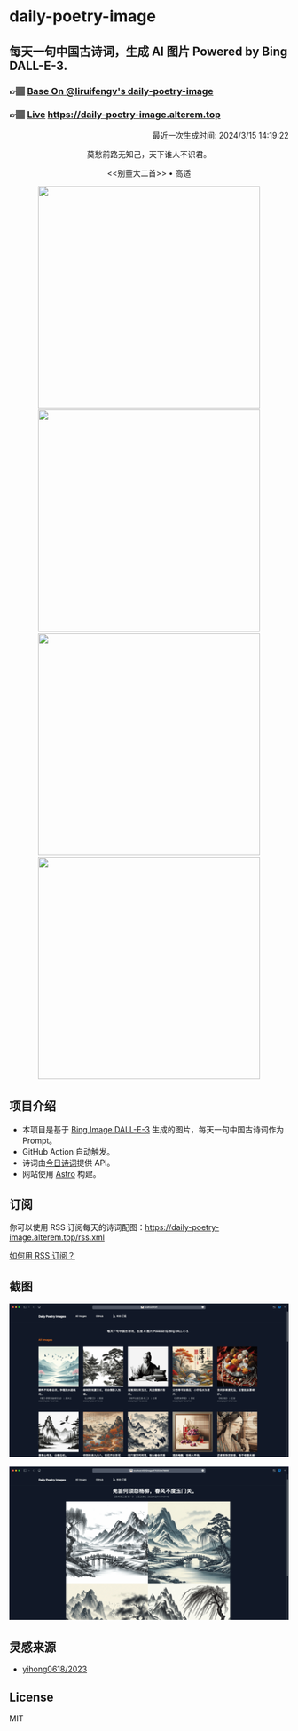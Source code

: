 
# daily-poetry-image

## 每天一句中国古诗词，生成 AI 图片 Powered by Bing DALL-E-3.

### 👉🏽 [Base On @liruifengv's daily-poetry-image](https://github.com/liruifengv/daily-poetry-image)

### 👉🏽 [Live](https://daily-poetry-image.alterem.top/) https://daily-poetry-image.alterem.top

<p align="right">
  最近一次生成时间: 2024/3/15 14:19:22
</p>
<p align="center">
莫愁前路无知己，天下谁人不识君。
</p>
<p align="center">
<<别董大二首>> • 高适
</p>
<p align="center">
<img src="https://tse2.mm.bing.net/th/id/OIG1.SrSZmWC1Usg2sNxarCzi" height="400" width="400" />
<img src="https://tse4.mm.bing.net/th/id/OIG1.Wy2XO.AZFKfXXg_OO9sD" height="400" width="400" />
<img src="https://tse2.mm.bing.net/th/id/OIG1.zS2UnOGu0D56ONbIHCFP" height="400" width="400" />
<img src="https://tse3.mm.bing.net/th/id/OIG1.dzGRrjkkKByvVP9_qY.i" height="400" width="400" />
</p>

## 项目介绍

-   本项目是基于 [Bing Image DALL-E-3](https://www.bing.com/images/create) 生成的图片，每天一句中国古诗词作为 Prompt。
-   GitHub Action 自动触发。
-   诗词由[今日诗词](https://www.jinrishici.com/)提供 API。
-   网站使用 [Astro](https://astro.build) 构建。

## 订阅

你可以使用 RSS 订阅每天的诗词配图：https://daily-poetry-image.alterem.top/rss.xml

[如何用 RSS 订阅？](https://zhuanlan.zhihu.com/p/55026716)

## 截图

![图片列表](./screenshots/Snipaste_2023-12-28_21-00-26.png)

![图片详情](./screenshots/Snipaste_2023-12-28_21-00-53.png)

## 灵感来源

-   [yihong0618/2023](https://github.com/yihong0618/2023)

## License

MIT
